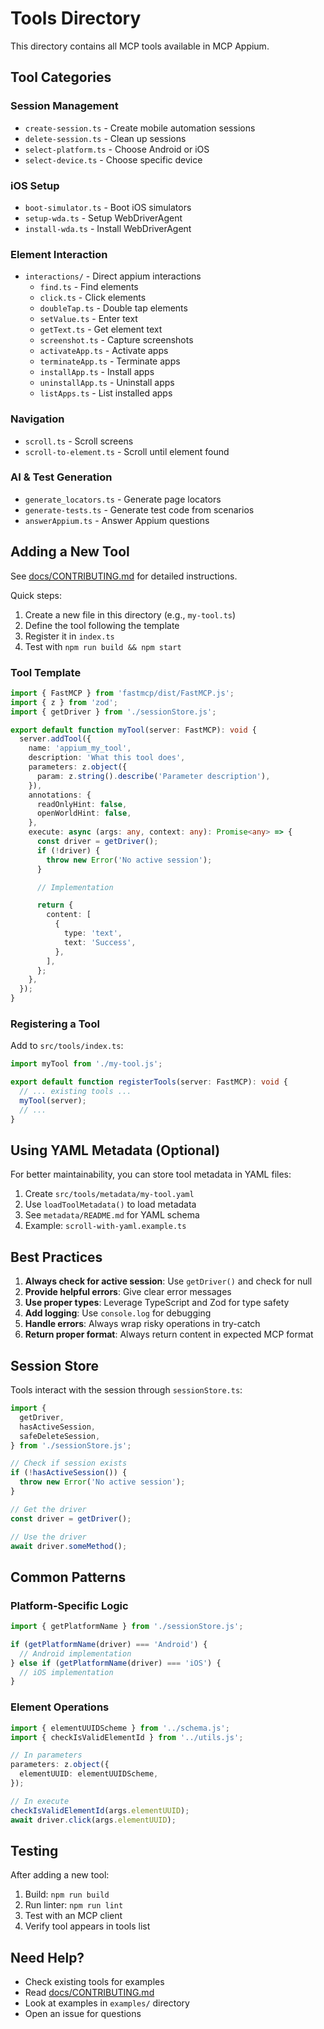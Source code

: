 # Tools Directory

This directory contains all MCP tools available in MCP Appium.

## Tool Categories

### Session Management

- `create-session.ts` - Create mobile automation sessions
- `delete-session.ts` - Clean up sessions
- `select-platform.ts` - Choose Android or iOS
- `select-device.ts` - Choose specific device

### iOS Setup

- `boot-simulator.ts` - Boot iOS simulators
- `setup-wda.ts` - Setup WebDriverAgent
- `install-wda.ts` - Install WebDriverAgent

### Element Interaction

- `interactions/` - Direct appium interactions
  - `find.ts` - Find elements
  - `click.ts` - Click elements
  - `doubleTap.ts` - Double tap elements
  - `setValue.ts` - Enter text
  - `getText.ts` - Get element text
  - `screenshot.ts` - Capture screenshots
  - `activateApp.ts` - Activate apps
  - `terminateApp.ts` - Terminate apps
  - `installApp.ts` - Install apps
  - `uninstallApp.ts` - Uninstall apps
  - `listApps.ts` - List installed apps

### Navigation

- `scroll.ts` - Scroll screens
- `scroll-to-element.ts` - Scroll until element found

### AI & Test Generation

- `generate_locators.ts` - Generate page locators
- `generate-tests.ts` - Generate test code from scenarios
- `answerAppium.ts` - Answer Appium questions

## Adding a New Tool

See [docs/CONTRIBUTING.md](../../docs/CONTRIBUTING.md) for detailed instructions.

Quick steps:

1. Create a new file in this directory (e.g., `my-tool.ts`)
2. Define the tool following the template
3. Register it in `index.ts`
4. Test with `npm run build && npm start`

### Tool Template

```typescript
import { FastMCP } from 'fastmcp/dist/FastMCP.js';
import { z } from 'zod';
import { getDriver } from './sessionStore.js';

export default function myTool(server: FastMCP): void {
  server.addTool({
    name: 'appium_my_tool',
    description: 'What this tool does',
    parameters: z.object({
      param: z.string().describe('Parameter description'),
    }),
    annotations: {
      readOnlyHint: false,
      openWorldHint: false,
    },
    execute: async (args: any, context: any): Promise<any> => {
      const driver = getDriver();
      if (!driver) {
        throw new Error('No active session');
      }

      // Implementation

      return {
        content: [
          {
            type: 'text',
            text: 'Success',
          },
        ],
      };
    },
  });
}
```

### Registering a Tool

Add to `src/tools/index.ts`:

```typescript
import myTool from './my-tool.js';

export default function registerTools(server: FastMCP): void {
  // ... existing tools ...
  myTool(server);
  // ...
}
```

## Using YAML Metadata (Optional)

For better maintainability, you can store tool metadata in YAML files:

1. Create `src/tools/metadata/my-tool.yaml`
2. Use `loadToolMetadata()` to load metadata
3. See `metadata/README.md` for YAML schema
4. Example: `scroll-with-yaml.example.ts`

## Best Practices

1. **Always check for active session**: Use `getDriver()` and check for null
2. **Provide helpful errors**: Give clear error messages
3. **Use proper types**: Leverage TypeScript and Zod for type safety
4. **Add logging**: Use `console.log` for debugging
5. **Handle errors**: Always wrap risky operations in try-catch
6. **Return proper format**: Always return content in expected MCP format

## Session Store

Tools interact with the session through `sessionStore.ts`:

```typescript
import {
  getDriver,
  hasActiveSession,
  safeDeleteSession,
} from './sessionStore.js';

// Check if session exists
if (!hasActiveSession()) {
  throw new Error('No active session');
}

// Get the driver
const driver = getDriver();

// Use the driver
await driver.someMethod();
```

## Common Patterns

### Platform-Specific Logic

```typescript
import { getPlatformName } from './sessionStore.js';

if (getPlatformName(driver) === 'Android') {
  // Android implementation
} else if (getPlatformName(driver) === 'iOS') {
  // iOS implementation
}
```

### Element Operations

```typescript
import { elementUUIDScheme } from '../schema.js';
import { checkIsValidElementId } from '../utils.js';

// In parameters
parameters: z.object({
  elementUUID: elementUUIDScheme,
});

// In execute
checkIsValidElementId(args.elementUUID);
await driver.click(args.elementUUID);
```

## Testing

After adding a new tool:

1. Build: `npm run build`
2. Run linter: `npm run lint`
3. Test with an MCP client
4. Verify tool appears in tools list

## Need Help?

- Check existing tools for examples
- Read [docs/CONTRIBUTING.md](../../docs/CONTRIBUTING.md)
- Look at examples in `examples/` directory
- Open an issue for questions
